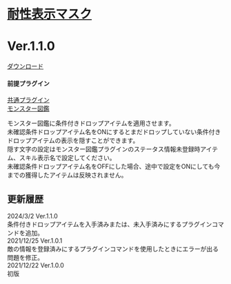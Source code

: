 # [耐性表示マスク](https://raw.githubusercontent.com/nuun888/MZ/master/NUUN_EnemyBookEX_2.js)
# Ver.1.1.0
[ダウンロード](https://raw.githubusercontent.com/nuun888/MZ/master/NUUN_EnemyBookEX_2.js)  
#### 前提プラグイン  
[共通プラグイン](https://raw.githubusercontent.com/nuun888/MZ/master/NUUN_Base.js)  
[モンスター図鑑](https://github.com/nuun888/MZ/blob/master/README/EnemyBook.md)  

モンスター図鑑に条件付きドロップアイテムを適用させます。  
未確認条件ドロップアイテム名をONにするとまだドロップしていない条件付きドロップアイテムの表示を隠すことができます。  
隠す文字の設定はモンスター図鑑プラグインのステータス情報未登録時アイテム、スキル表示名で設定してください。  
未確認条件ドロップアイテム名をOFFにした場合、途中で設定をONにしても今までの獲得したアイテムは反映されません。  

## 更新履歴
2024/3/2 Ver.1.1.0  
条件付きドロップアイテムを入手済みまたは、未入手済みにするプラグインコマンドを追加。  
2021/12/25 Ver.1.0.1  
敵の情報を登録済みにするプラグインコマンドを使用したときにエラーが出る問題を修正。  
2021/12/22 Ver.1.0.0  
初版  
